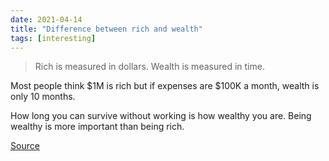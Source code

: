 ```yaml
---
date: 2021-04-14
title: "Difference between rich and wealth"
tags: [interesting]
---
```


> Rich is measured in dollars. Wealth is measured in time.

Most people think $1M is rich but if expenses are $100K a month, wealth is only 10 months.

How long you can survive without working is how wealthy you are. Being wealthy is more important than being rich.

[Source](https://notes.bikashkampo.com/difference-between-rich-and-wealth/)
